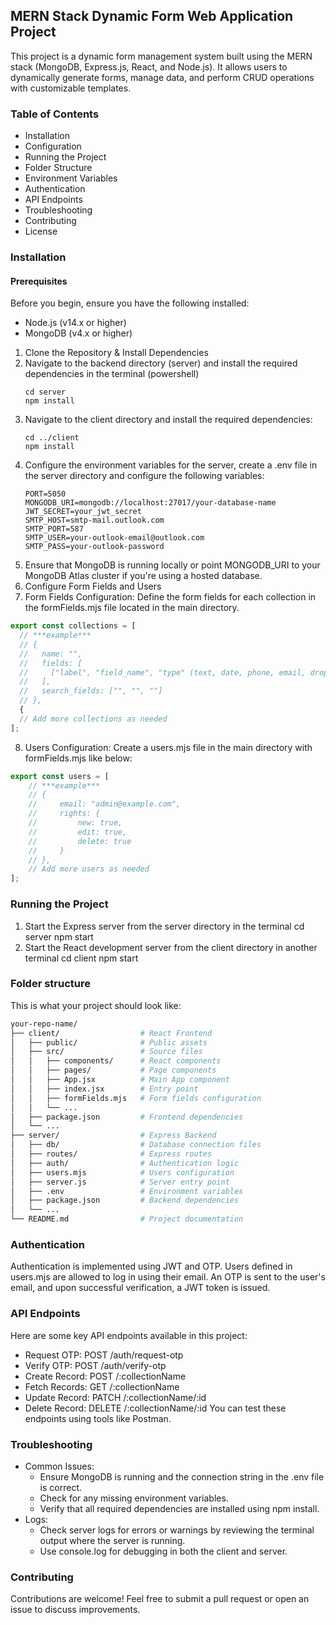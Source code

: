 ## MERN Stack Dynamic Form Web Application Project

This project is a dynamic form management system built using the MERN stack (MongoDB, Express.js, React, and Node.js). It allows users to dynamically generate forms, manage data, and perform CRUD operations with customizable templates.

### Table of Contents 
- Installation
- Configuration
- Running the Project
- Folder Structure
- Environment Variables
- Authentication
- API Endpoints
- Troubleshooting
- Contributing
- License

### Installation
#### Prerequisites
Before you begin, ensure you have the following installed:
- Node.js (v14.x or higher)
- MongoDB (v4.x or higher)

1. Clone the Repository & Install Dependencies
2. Navigate to the backend directory (server) and install the required dependencies in the terminal (powershell)
   ```
   cd server
   npm install
   ```
3. Navigate to the client directory and install the required dependencies:
   ```
   cd ../client
   npm install
   ```
4. Configure the environment variables for the server, create a .env file in the server directory and configure the following variables:
   ```
   PORT=5050
   MONGODB_URI=mongodb://localhost:27017/your-database-name
   JWT_SECRET=your_jwt_secret
   SMTP_HOST=smtp-mail.outlook.com
   SMTP_PORT=587
   SMTP_USER=your-outlook-email@outlook.com
   SMTP_PASS=your-outlook-password
   ```
5. Ensure that MongoDB is running locally or point MONGODB_URI to your MongoDB Atlas cluster if you're using a hosted database.
6. Configure Form Fields and Users
7. Form Fields Configuration: Define the form fields for each collection in the formFields.mjs file located in the main directory.
```javascript
export const collections = [
  // ***example***
  // { 
  //   name: "",
  //   fields: [
  //     ["label", "field_name", "type" (text, date, phone, email, dropdown, join), "compulsory", "options/collection + field to display"],
  //   ],
  //   search_fields: ["", "", ""]
  // },
  {
  // Add more collections as needed
];
```
8. Users Configuration:  Create a users.mjs file in the main directory with formFields.mjs like below:
```javascript
export const users = [
	// ***example***
	// { 
	//     email: "admin@example.com", 
	//     rights: { 
	//         new: true, 
	//         edit: true, 
	//         delete: true 
	//     }
	// },
	// Add more users as needed
];
```
### Running the Project 
1. Start the Express server from the server directory in the terminal
        cd server
        npm start
2. Start the React development server from the client directory in another terminal
        cd client
        npm start
### Folder structure
This is what your project should look like:
```bash
your-repo-name/
├── client/                  # React Frontend
│   ├── public/              # Public assets
│   ├── src/                 # Source files
│   │   ├── components/      # React components
│   │   ├── pages/           # Page components
│   │   ├── App.jsx          # Main App component
│   │   ├── index.jsx        # Entry point
│   │   ├── formFields.mjs   # Form fields configuration
│   │   └── ...
│   ├── package.json         # Frontend dependencies
│   └── ...
├── server/                  # Express Backend
│   ├── db/                  # Database connection files
│   ├── routes/              # Express routes
│   ├── auth/                # Authentication logic
│   ├── users.mjs            # Users configuration
│   ├── server.js            # Server entry point
│   ├── .env                 # Environment variables
│   ├── package.json         # Backend dependencies
│   └── ...
└── README.md                # Project documentation
```
### Authentication
Authentication is implemented using JWT and OTP. Users defined in users.mjs are allowed to log in using their email. An OTP is sent to the user's email, and upon successful verification, a JWT token is issued.

### API Endpoints
Here are some key API endpoints available in this project:
- Request OTP: POST /auth/request-otp
- Verify OTP: POST /auth/verify-otp
- Create Record: POST /:collectionName
- Fetch Records: GET /:collectionName
- Update Record: PATCH /:collectionName/:id
- Delete Record: DELETE /:collectionName/:id
You can test these endpoints using tools like Postman.

### Troubleshooting
- Common Issues:
	- Ensure MongoDB is running and the connection string in the .env file is correct.
	- Check for any missing environment variables.
	- Verify that all required dependencies are installed using npm install.
- Logs:
	- Check server logs for errors or warnings by reviewing the terminal output where the server is running.
	- Use console.log for debugging in both the client and server.

### Contributing
Contributions are welcome! Feel free to submit a pull request or open an issue to discuss improvements.
